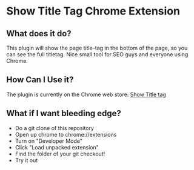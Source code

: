 # Show Title Tag Chrome Extension

## What does it do?

This plugin will show the page title-tag in the bottom of the page, so you can see the full titletag. Nice small tool for SEO guys and everyone using Chrome.

## How Can I Use it?

The plugin is currently on the Chrome web store: [Show Title tag](https://chrome.google.com/webstore/detail/pkbffbhglicfngmppdlpmpblfgnkdgio)

## What if I want bleeding edge?

- Do a git clone of this repository
- Open up chrome to chrome://extensions
- Turn on "Developer Mode"
- Click "Load unpacked extension"
- Find the folder of your git checkout!
- Try it out
